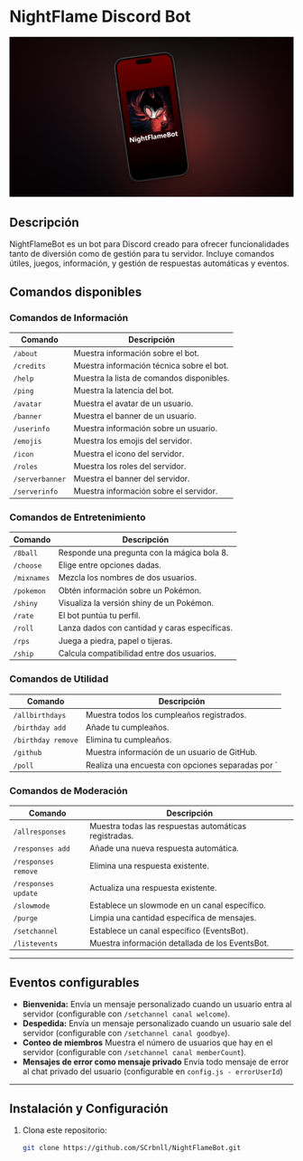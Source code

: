 # NightFlame Discord Bot

![NightFlameBot](https://github.com/SCrbnll/NightFlameBot/blob/main/nightflamebot.png)

## Descripción

NightFlameBot  es un bot para Discord creado para ofrecer funcionalidades tanto de diversión como de gestión para tu servidor. Incluye comandos útiles, juegos, información, y gestión de respuestas automáticas y eventos.

## Comandos disponibles

### Comandos de Información
| Comando       | Descripción                             |
|---------------|---------------------------------------|
| `/about`      | Muestra información sobre el bot.     |
| `/credits`    | Muestra información técnica sobre el bot. |
| `/help`       | Muestra la lista de comandos disponibles. |
| `/ping`       | Muestra la latencia del bot.           |
| `/avatar`     | Muestra el avatar de un usuario.       |
| `/banner`     | Muestra el banner de un usuario.       |
| `/userinfo`   | Muestra información sobre un usuario.  |
| `/emojis`     | Muestra los emojis del servidor.       |
| `/icon`       | Muestra el icono del servidor.          |
| `/roles`      | Muestra los roles del servidor.         |
| `/serverbanner` | Muestra el banner del servidor.       |
| `/serverinfo` | Muestra información sobre el servidor. |

### Comandos de Entretenimiento
| Comando   | Descripción                                   |
|-----------|-----------------------------------------------|
| `/8ball`  | Responde una pregunta con la mágica bola 8.  |
| `/choose` | Elige entre opciones dadas.                    |
| `/mixnames` | Mezcla los nombres de dos usuarios.         |
| `/pokemon` | Obtén información sobre un Pokémon.           |
| `/shiny`  | Visualiza la versión shiny de un Pokémon.     |
| `/rate`   | El bot puntúa tu perfil.                       |
| `/roll`   | Lanza dados con cantidad y caras específicas. |
| `/rps`    | Juega a piedra, papel o tijeras.               |
| `/ship`   | Calcula compatibilidad entre dos usuarios.    |

### Comandos de Utilidad
| Comando           | Descripción                                     |
|-------------------|------------------------------------------------|
| `/allbirthdays`    | Muestra todos los cumpleaños registrados.      |
| `/birthday add`   | Añade tu cumpleaños.                             |
| `/birthday remove`| Elimina tu cumpleaños.                           |
| `/github`         | Muestra información de un usuario de GitHub.   |
| `/poll`           | Realiza una encuesta con opciones separadas por `|`. |

### Comandos de Moderación
| Comando            | Descripción                                        |
|--------------------|---------------------------------------------------|
| `/allresponses`     | Muestra todas las respuestas automáticas registradas. |
| `/responses add`    | Añade una nueva respuesta automática.             |
| `/responses remove` | Elimina una respuesta existente.                   |
| `/responses update` | Actualiza una respuesta existente.                 |
| `/slowmode`         | Establece un slowmode en un canal específico.     |
| `/purge`            | Limpia una cantidad específica de mensajes.        |
| `/setchannel`       | Establece un canal específico (EventsBot).         |
| `/listevents`       | Muestra información detallada de los EventsBot.    |

---

## Eventos configurables

- **Bienvenida:** Envía un mensaje personalizado cuando un usuario entra al servidor (configurable con `/setchannel canal welcome`).
- **Despedida:** Envía un mensaje personalizado cuando un usuario sale del servidor (configurable con `/setchannel canal goodbye`).
- **Conteo de miembros** Muestra el número de usuarios que hay en el servidor (configurable con `/setchannel canal memberCount`).
- **Mensajes de error como mensaje privado** Envía todo mensaje de error al chat privado del usuario (configurable en `config.js - errorUserId`)

---

## Instalación y Configuración

1. Clona este repositorio:
   ```bash
   git clone https://github.com/SCrbnll/NightFlameBot.git

